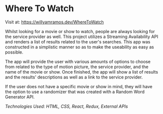 # Where To Watch
Visit at: https://willyamramos.dev/WhereToWatch

Whilst looking for a movie or show to watch, people are always looking for the service provider as well. This project utilizes a Streaming Availability API and renders a list of results related to the user's searches. This app was constructed in a simplistic manner so as to make the useability as easy as possible.

The app will provide the user with various amounts of options to choose from related to the type of motion picture, the service provider, and the name of the movie or show. Once finished, the app will show a list of results and the results' descriptions as well as a link to the service provider.

If the user does not have a specific movie or show in mind, they will have the option to use a randomizer that was created with a Random Word Generator API.  

_Technologies Used: HTML, CSS, React, Redux, External APIs_
